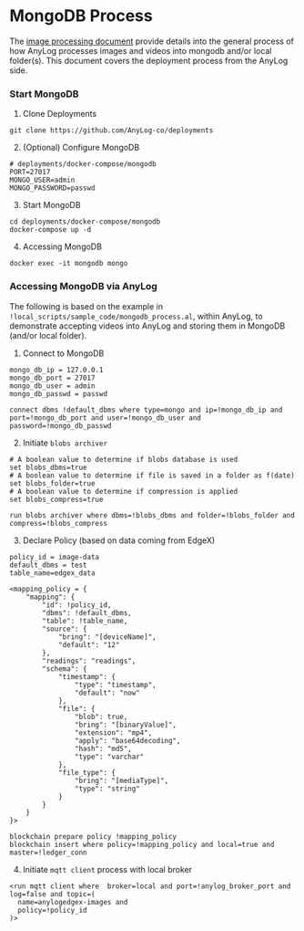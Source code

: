 # MongoDB Process 

The [image processing document](../../image%20mapping.md) provide details into the general process of how AnyLog
processes images and videos into mongodb and/or local folder(s). This document covers the deployment process from the
AnyLog side. 

### Start MongoDB 
1. Clone Deployments
```shell
git clone https://github.com/AnyLog-co/deployments
```
2. (Optional) Configure MongoDB 
```dotenv
# deployments/docker-compose/mongodb 
PORT=27017
MONGO_USER=admin
MONGO_PASSWORD=passwd
```
3. Start MongoDB
```shell
cd deployments/docker-compose/mongodb
docker-compose up -d 
```
4. Accessing MongoDB
```shell
docker exec -it mongodb mongo
```

### Accessing MongoDB via AnyLog
The following is based on the example in `!local_scripts/sample_code/mongodb_process.al`, within AnyLog, to demonstrate 
accepting videos into AnyLog and storing them in MongoDB (and/or local folder). 

1. Connect to MongoDB  
```anylog
mongo_db_ip = 127.0.0.1
mongo_db_port = 27017
mongo_db_user = admin
mongo_db_passwd = passwd

connect dbms !default_dbms where type=mongo and ip=!mongo_db_ip and port=!mongo_db_port and user=!mongo_db_user and password=!mongo_db_passwd
```

2. Initiate `blobs archiver`
```anylog
# A boolean value to determine if blobs database is used
set blobs_dbms=true
# A boolean value to determine if file is saved in a folder as f(date)
set blobs_folder=true
# A boolean value to determine if compression is applied
set blobs_compress=true

run blobs archiver where dbms=!blobs_dbms and folder=!blobs_folder and compress=!blobs_compress
```
3. Declare Policy (based on data coming from EdgeX) 
```anylog
policy_id = image-data 
default_dbms = test 
table_name=edgex_data
 
<mapping_policy = {
    "mapping": {
        "id": !policy_id,
        "dbms": !default_dbms,
        "table": !table_name,
        "source": {
            "bring": "[deviceName]",
            "default": "12"
        },
        "readings": "readings",
        "schema": {
            "timestamp": {
                "type": "timestamp",
                "default": "now"
            },
            "file": {
                "blob": true,
                "bring": "[binaryValue]",
                "extension": "mp4",
                "apply": "base64decoding",
                "hash": "md5",
                "type": "varchar"
            },
            "file_type": {
                "bring": "[mediaType]",
                "type": "string"
            }
        }
    }
}>

blockchain prepare policy !mapping_policy
blockchain insert where policy=!mapping_policy and local=true and master=!ledger_conn
```

4. Initiate `mqtt client` process with local broker 
```shell
<run mqtt client where  broker=local and port=!anylog_broker_port and log=false and topic=(
  name=anylogedgex-images and 
  policy=!policy_id
)>
```